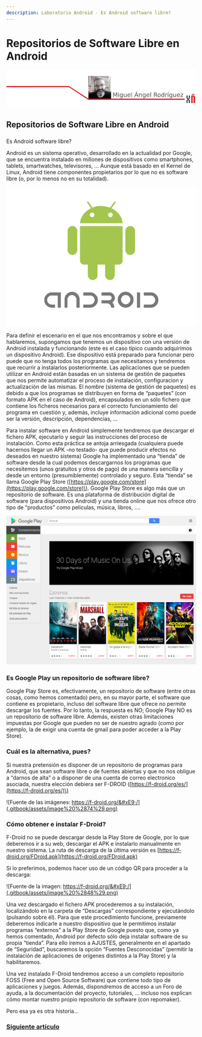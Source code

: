 ```yaml
---
description: Laboratorio Android - Es Android software libre?
---
```


# Repositorios de Software Libre en Android​

![](.gitbook/assets/image%20%2849%29.png)

## Repositorios de Software Libre en Android​

### 
Es Android software libre?

Android es un sistema operativo, desarrollado en la actualidad por Google, que se encuentra instalado en millones de dispositivos como smartphones, tablets, smartwatches, televisores, … Aunque está basado en el Kernel de Linux, Android tiene componentes propietarios por lo que no es software libre \(o, por lo menos no en su totalidad\).

![](.gitbook/assets/image%20%281%29.png)

Para definir el escenario en el que nos encontramos y sobre el que hablaremos, supongamos que tenemos un dispositivo con una versión de Android instalada y funcionando \(este es el caso típico cuando adquirimos un dispositivo Android\). Ese dispositivo está preparado para funcionar pero puede que no tenga todos los programas que necesitamos y tendremos que recurrir a instalarlos posteriormente. Las aplicaciones que se pueden utilizar en Android están basadas en un sistema de gestión de paquetes que nos permite automatizar el proceso de instalación, configuracion y actualización de las mismas. El nombre \(sistema de gestión de paquetes\) es debido a que los programas se distribuyen en forma de “paquetes” \(con formato APK en el caso de Android\), encapsulados en un sólo fichero que contiene los ficheros necesarios para el correcto funcionamiento del programa en cuestión y, además, incluye información adicional como puede ser la versión, descripción, dependencias, …

Para instalar software en Android simplemente tendremos que descargar el fichero APK, ejecutarlo y seguir las instrucciones del proceso de instalación. Como esta práctica se antoja arriesgada \(cualquiera puede hacernos llegar un APK -no testado- que puede producir efectos no deseados en nuestro sistema\) Google ha implementado una “tienda” de software desde la cual podemos descargarnos los programas que necesitemos \(unos gratuitos y otros de pago\) de una manera sencilla y desde un entorno \(presumiblemente\) controlado y seguro. Esta “tienda” se llama Google Play Store \([https://play.google.com/store](https://play.google.com/store)\). Google Play Store es algo más que un repositorio de software. Es una plataforma de distribución digital de software \(para dispositivos Android\) y una tienda online que nos ofrece otro tipo de “productos” como peliculas, música, libros, ….

![Fuente de la imagen:  https://play.google.com/store ](.gitbook/assets/image%20%2875%29.png)

###  Es Google Play un repositorio de software libre?

Google Play Store es, efectivamente, un repositorio de software \(entre otras cosas, como hemos comentado\) pero, en su mayor parte, el software que contiene es propietario, incluso del software libre que ofrece no permite descargar los fuentes. Por lo tanto, la respuesta es NO; Google Play NO es un repositorio de software libre. Además, existen otras limitaciones impuestas por Google que pueden no ser de nuestro agrado \(como por ejemplo, la de exigir una cuenta de gmail para poder acceder a la Play Store\).

### Cuál es la alternativa, pues?

Si nuestra pretensión es disponer de un repositorio de programas para Android, que sean software libre o de fuentes abiertas y que no nos obligue a “darnos de alta” o a disponer de una cuenta de correo electronico asociada, nuestra elección debiera ser F-DROID \([https://f-droid.org/es/](https://f-droid.org/es/)\)

![Fuente de las im&#xE1;genes:  https://f-droid.org/&#xE9;/](.gitbook/assets/image%20%2874%29.png)

### Cómo obtener e instalar F-Droid?

 F-Droid no se puede descargar desde la Play Store de Google, por lo que deberemos ir a su web, descargar el APK e instalarlo manualmente en nuestro sistema. La ruta de descarga de la última versión es [https://f-droid.org/FDroid.apk](https://f-droid.org/FDroid.apk)

 Si lo preferimos, podemos hacer uso de un código QR para proceder a la descarga:

![Fuente de la imagen: https://f-droid.org/&#xE9;/](.gitbook/assets/image%20%2848%29.png)

 Una vez descargado el fichero APK procederemos a su instalación, localizándolo en la carpeta de “Descargas” correspondiente y ejecutándolo \(pulsando sobre él\). Para que este procedimiento funcione, previamente deberemos indicarle a nuestro dispositivo que le permitimos instalar programas “externos” a la Play Store de Google puesto que, como ya hemos comentado, Android por defecto sólo deja instalar software de su propia “tienda”. Para ello iremos a AJUSTES, generalmente en el apartado de “Seguridad”, buscaremos la opción “Fuentes Desconocidas” \(permitir la instalación de aplicaciones de orígenes distintos a la Play Store\) y la habilitaremos.

 Una vez instalado F-Droid tendremos acceso a un completo repositorio FOSS \(Free and Open Source Software\) que contiene todo tipo de aplicaciones y juegos. Además, dispondremos de acceso a un Foro de ayuda, a la documentación del proyecto, tutoriales, ... incluso nos explican cómo montar nuestro propio repositorio de software \(con repomaker\).

 Pero esa ya es otra historia...



### [Siguiente artículo](edicion-profesional-de-audio-con-linux.md)

